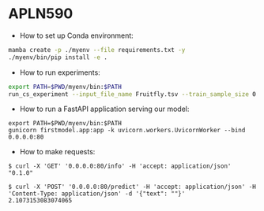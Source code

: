 # APLN590

- How to set up Conda environment:
```bash
mamba create -p ./myenv --file requirements.txt -y
./myenv/bin/pip install -e .
```

- How to run experiments:
```bash
export PATH=$PWD/myenv/bin:$PATH
run_cs_experiment --input_file_name Fruitfly.tsv --train_sample_size 0.8 --output_dir model1
```

- How to run a FastAPI application serving our model:
```
export PATH=$PWD/myenv/bin:$PATH
gunicorn firstmodel.app:app -k uvicorn.workers.UvicornWorker --bind 0.0.0.0:80
```

- How to make requests:
```shell
$ curl -X 'GET' '0.0.0.0:80/info' -H 'accept: application/json'
"0.1.0"

$ curl -X 'POST' '0.0.0.0:80/predict' -H 'accept: application/json' -H 'Content-Type: application/json' -d '{"text": ""}'
2.1073153083074065
```

